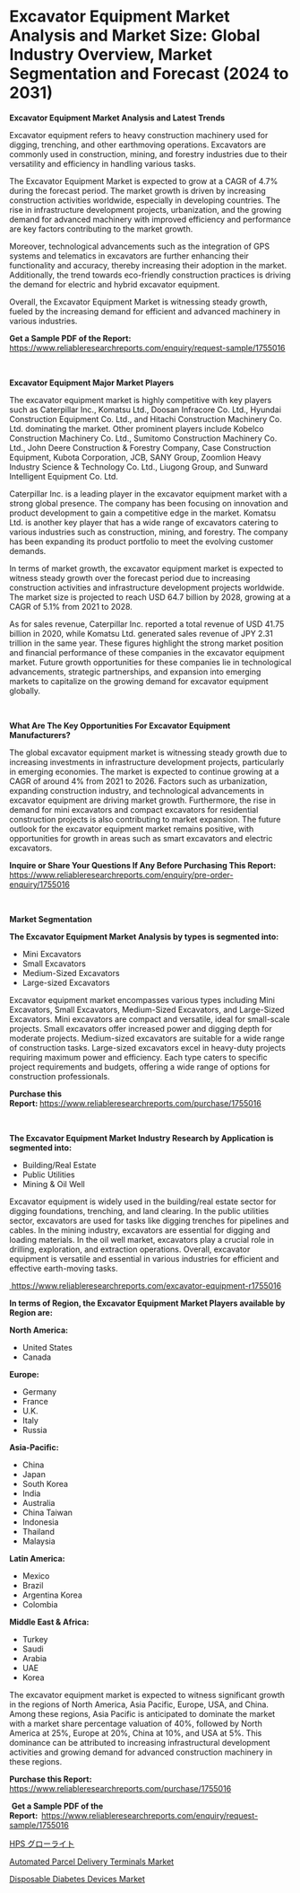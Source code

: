 <p><h1>Excavator Equipment Market Analysis and Market Size: Global Industry Overview, Market Segmentation and Forecast (2024 to 2031)</h1></p><p><strong>Excavator Equipment Market Analysis and Latest Trends</strong></p>
<p><p>Excavator equipment refers to heavy construction machinery used for digging, trenching, and other earthmoving operations. Excavators are commonly used in construction, mining, and forestry industries due to their versatility and efficiency in handling various tasks.</p><p>The Excavator Equipment Market is expected to grow at a CAGR of 4.7% during the forecast period. The market growth is driven by increasing construction activities worldwide, especially in developing countries. The rise in infrastructure development projects, urbanization, and the growing demand for advanced machinery with improved efficiency and performance are key factors contributing to the market growth.</p><p>Moreover, technological advancements such as the integration of GPS systems and telematics in excavators are further enhancing their functionality and accuracy, thereby increasing their adoption in the market. Additionally, the trend towards eco-friendly construction practices is driving the demand for electric and hybrid excavator equipment.</p><p>Overall, the Excavator Equipment Market is witnessing steady growth, fueled by the increasing demand for efficient and advanced machinery in various industries.</p></p>
<p><strong>Get a Sample PDF of the Report:&nbsp;</strong> <a href="https://www.reliableresearchreports.com/enquiry/request-sample/1755016">https://www.reliableresearchreports.com/enquiry/request-sample/1755016</a></p>
<p>&nbsp;</p>
<p><strong>Excavator Equipment Major Market Players</strong></p>
<p><p>The excavator equipment market is highly competitive with key players such as Caterpillar Inc., Komatsu Ltd., Doosan Infracore Co. Ltd., Hyundai Construction Equipment Co. Ltd., and Hitachi Construction Machinery Co. Ltd. dominating the market. Other prominent players include Kobelco Construction Machinery Co. Ltd., Sumitomo Construction Machinery Co. Ltd., John Deere Construction & Forestry Company, Case Construction Equipment, Kubota Corporation, JCB, SANY Group, Zoomlion Heavy Industry Science & Technology Co. Ltd., Liugong Group, and Sunward Intelligent Equipment Co. Ltd.</p><p>Caterpillar Inc. is a leading player in the excavator equipment market with a strong global presence. The company has been focusing on innovation and product development to gain a competitive edge in the market. Komatsu Ltd. is another key player that has a wide range of excavators catering to various industries such as construction, mining, and forestry. The company has been expanding its product portfolio to meet the evolving customer demands.</p><p>In terms of market growth, the excavator equipment market is expected to witness steady growth over the forecast period due to increasing construction activities and infrastructure development projects worldwide. The market size is projected to reach USD 64.7 billion by 2028, growing at a CAGR of 5.1% from 2021 to 2028.</p><p>As for sales revenue, Caterpillar Inc. reported a total revenue of USD 41.75 billion in 2020, while Komatsu Ltd. generated sales revenue of JPY 2.31 trillion in the same year. These figures highlight the strong market position and financial performance of these companies in the excavator equipment market. Future growth opportunities for these companies lie in technological advancements, strategic partnerships, and expansion into emerging markets to capitalize on the growing demand for excavator equipment globally.</p></p>
<p>&nbsp;</p>
<p><strong>What Are The Key Opportunities For Excavator Equipment Manufacturers?</strong></p>
<p><p>The global excavator equipment market is witnessing steady growth due to increasing investments in infrastructure development projects, particularly in emerging economies. The market is expected to continue growing at a CAGR of around 4% from 2021 to 2026. Factors such as urbanization, expanding construction industry, and technological advancements in excavator equipment are driving market growth. Furthermore, the rise in demand for mini excavators and compact excavators for residential construction projects is also contributing to market expansion. The future outlook for the excavator equipment market remains positive, with opportunities for growth in areas such as smart excavators and electric excavators.</p></p>
<p><strong>Inquire or Share Your Questions If Any Before Purchasing This Report:</strong> <a href="https://www.reliableresearchreports.com/enquiry/pre-order-enquiry/1755016">https://www.reliableresearchreports.com/enquiry/pre-order-enquiry/1755016</a></p>
<p>&nbsp;</p>
<p><strong>Market Segmentation</strong></p>
<p><strong>The Excavator Equipment Market Analysis by types is segmented into:</strong></p>
<p><ul><li>Mini Excavators</li><li>Small Excavators</li><li>Medium-Sized Excavators</li><li>Large-sized Excavators</li></ul></p>
<p><p>Excavator equipment market encompasses various types including Mini Excavators, Small Excavators, Medium-Sized Excavators, and Large-Sized Excavators. Mini excavators are compact and versatile, ideal for small-scale projects. Small excavators offer increased power and digging depth for moderate projects. Medium-sized excavators are suitable for a wide range of construction tasks. Large-sized excavators excel in heavy-duty projects requiring maximum power and efficiency. Each type caters to specific project requirements and budgets, offering a wide range of options for construction professionals.</p></p>
<p><strong>Purchase this Report:&nbsp;</strong><a href="https://www.reliableresearchreports.com/purchase/1755016">https://www.reliableresearchreports.com/purchase/1755016</a></p>
<p>&nbsp;</p>
<p><strong>The Excavator Equipment Market Industry Research by Application is segmented into:</strong></p>
<p><ul><li>Building/Real Estate</li><li>Public Utilities</li><li>Mining & Oil Well</li></ul></p>
<p><p>Excavator equipment is widely used in the building/real estate sector for digging foundations, trenching, and land clearing. In the public utilities sector, excavators are used for tasks like digging trenches for pipelines and cables. In the mining industry, excavators are essential for digging and loading materials. In the oil well market, excavators play a crucial role in drilling, exploration, and extraction operations. Overall, excavator equipment is versatile and essential in various industries for efficient and effective earth-moving tasks.</p></p>
<p><a href="https://www.reliableresearchreports.com/excavator-equipment-r1755016">&nbsp;https://www.reliableresearchreports.com/excavator-equipment-r1755016</a></p>
<p><strong>In terms of Region, the Excavator Equipment Market Players available by Region are:</strong></p>
<p>
    <p> <strong> North America: </strong>
        <ul>
            <li>United States</li>
            <li>Canada</li>
        </ul>
        </p> 
    <p> <strong> Europe: </strong>
        <ul>
            <li>Germany</li>
            <li>France</li>
            <li>U.K.</li>
            <li>Italy</li>
            <li>Russia</li>
        </ul>
        </p> 
    <p> <strong> Asia-Pacific: </strong>
        <ul>
            <li>China</li>
            <li>Japan</li>
            <li>South Korea</li>
            <li>India</li>
            <li>Australia</li>
            <li>China Taiwan</li>
            <li>Indonesia</li>
            <li>Thailand</li>
            <li>Malaysia</li>
        </ul>
        </p> 
    <p> <strong> Latin America: </strong>
        <ul>
            <li>Mexico</li>
            <li>Brazil</li>
            <li>Argentina Korea</li>
            <li>Colombia</li>
        </ul>
        </p> 
    <p> <strong> Middle East & Africa: </strong>
        <ul>
            <li>Turkey</li>
            <li>Saudi</li>
            <li>Arabia</li>
            <li>UAE</li>
            <li>Korea</li>
        </ul>
    </p>
    </p>
<p><p>The excavator equipment market is expected to witness significant growth in the regions of North America, Asia Pacific, Europe, USA, and China. Among these regions, Asia Pacific is anticipated to dominate the market with a market share percentage valuation of 40%, followed by North America at 25%, Europe at 20%, China at 10%, and USA at 5%. This dominance can be attributed to increasing infrastructural development activities and growing demand for advanced construction machinery in these regions.</p></p>
<p><strong>Purchase this Report: </strong><a href="https://www.reliableresearchreports.com/purchase/1755016">https://www.reliableresearchreports.com/purchase/1755016</a></p>
<p>&nbsp;<strong>Get a Sample PDF of the Report:&nbsp;&nbsp;</strong><a href="https://www.reliableresearchreports.com/enquiry/request-sample/1755016">https://www.reliableresearchreports.com/enquiry/request-sample/1755016</a></p>
<p><strong></strong></p>
<p><p><a href="https://github.com/one-cool-chick/Market-Research-Report-List-1/blob/main/565682732343.md">HPS グローライト</a></p><p><a href="https://github.com/dimitrishawkinswaynenp91rgz/Market-Research-Report-List-2/blob/main/automated-parcel-delivery-terminals-market.md">Automated Parcel Delivery Terminals Market</a></p><p><a href="https://thundering-castanet-c65.notion.site/Disposable-Diabetes-Devices-Market-Insight-Market-Trends-Growth-Forecasted-from-2024-TO-2031-22c2d1e57dd04b47a429391fe9836810">Disposable Diabetes Devices Market</a></p></p>